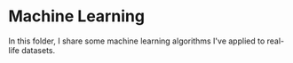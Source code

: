 # Machine Learning

In this folder, I share some machine learning algorithms I've applied to real-life datasets.
